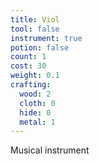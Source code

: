 ```yaml
---
title: Viol
tool: false
instrument: true
potion: false
count: 1
cost: 30
weight: 0.1
crafting:
  wood: 2
  cloth: 0
  hide: 0
  metal: 1
---
```


Musical instrument
